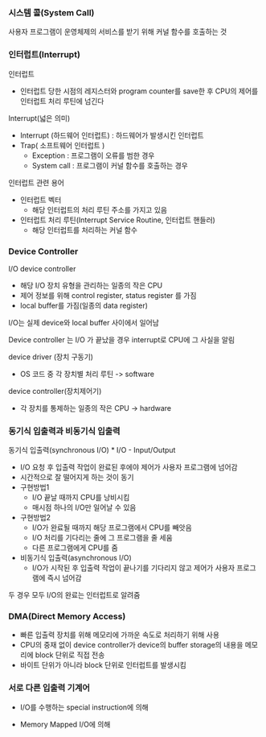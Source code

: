 ### 시스템 콜(System Call)

사용자 프로그램이 운영체제의 서비스를 받기 위해 커널 함수를 호출하는 것



### 인터럽트(Interrupt)

인터럽트

- 인터럽트 당한 시점의 레지스터와 program counter를 save한 후 CPU의 제어를 인터럽트 처리 루틴에 넘긴다

Interrupt(넓은 의미)

- Interrupt (하드웨어 인터럽트) : 하드웨어가 발생시킨 인터럽트
- Trap( 소프트웨어 인터럽트 )
  - Exception : 프로그램이 오류를 범한 경우
  - System call : 프로그램이 커널 함수를 호출하는 경우

인터럽트 관련 용어

- 인터럽트 벡터
  - 해당 인터럽트의 처리 루틴 주소를 가지고 있음
- 인터럽트 처리 루틴(Interrupt Service Routine, 인터럽트 핸들러)
  - 해당 인터럽트를 처리하는 커널 함수

### Device Controller

I/O device controller

- 해당 I/O 장치 유형을 관리하는 일종의 작은 CPU
- 제어 정보를 위해 control register, status register 를 가짐
- local buffer를 가짐(일종의 data register)

I/O는 실제 device와 local buffer 사이에서 일어남

Device controller 는 I/O 가 끝났을 경우 interrupt로 CPU에 그 사실을 알림



device driver (장치 구동기)

- OS 코드 중 각 장치별 처리 루틴 -> software

device controller(장치제어기)

- 각 장치를 통제하는 일종의 작은 CPU -> hardware



### 동기식 입출력과 비동기식 입출력

동기식 입출력(synchronous I/O)  * I/O  - Input/Output

- I/O 요청 후 입출력 작업이 완료된 후에야 제어가 사용자 프로그램에 넘어감
- 시간적으로 잘 떨어지게 하는 것이 동기
- 구현방법1
  - I/O 끝날 때까지 CPU를 낭비시킴
  - 매시점 하나의 I/O만 일어날 수 있음
- 구현방법2
  - I/O가 완료될 때까지 해당 프로그램에서 CPU를 빼앗음
  - I/O 처리를 기다리는 줄에 그 프로그램을 줄 세움
  - 다른 프로그램에게 CPU를 줌
- 비동기식 입출력(asynchronous I/O)
  - I/O가  시작된 후 입출력 작업이 끝나기를 기다리지 않고 제어가 사용자 프로그램에 즉시 넘어감

두 경우 모두 I/O의 완료는 인터럽트로 알려줌



### DMA(Direct Memory Access)

- 빠른 입출력 장치를 위해 메모리에 가까운 속도로 처리하기 위해 사용
- CPU의 중재 없이 device controller가 device의 buffer storage의 내용을 메모리에 block 단위로 직접 전송
- 바이트 단위가 아니라 block 단위로 인터럽트를 발생시킴



### 서로 다른 입출력 기계어

- I/O를 수행하는 special instruction에 의해

- Memory Mapped I/O에 의해

